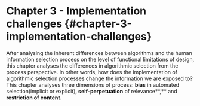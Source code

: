 # Chapter 3 - Implementation challenges {#chapter-3-implementation-challenges}

After analysing the inherent differences between algorithms and the human information selection process on the level of functional limitations of design, this chapter analyses the differences in algorithmic selection from the process perspective. In other words, how does the implementation of algorithmic selection processes change the information we are exposed to? This chapter analyses three dimensions of process: **bias** in automated selection(implicit or explicit)**, self-perpetuation** of relevance**,** and **restriction of content.**